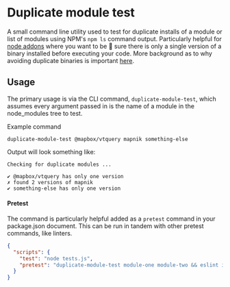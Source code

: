 # Duplicate module test

A small command line utility used to test for duplicate installs of a module or list of modules using NPM's `npm ls` command output. Particularly helpful for [node addons](https://github.com/mapbox/cpp/blob/master/node-cpp.md) where you want to be :100: sure there is only a single version of a binary installed before executing your code. More background as to why avoiding duplicate binaries is important [here](https://github.com/mapbox/cpp/blob/master/node-cpp.md#versioning).

## Usage

The primary usage is via the CLI command, `duplicate-module-test`, which assumes every argument passed in is the name of a module in the node_modules tree to test.

Example command
```
duplicate-module-test @mapbox/vtquery mapnik something-else
```

Output will look something like:
```
Checking for duplicate modules ...

✔ @mapbox/vtquery has only one version
✗ found 2 versions of mapnik
✔ something-else has only one version
```

#### Pretest

The command is particularly helpful added as a `pretest` command in your package.json document. This can be run in tandem with other pretest commands, like linters.

```json
{
  "scripts": {
    "test": "node tests.js",
    "pretest": "duplicate-module-test module-one module-two && eslint index.js"
  }
}
```
